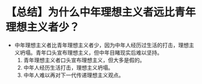 # 【总结】为什么中年理想主义者远比青年理想主义者少？

-   中年理想主义者比青年理想主义者少，因为中年人经历过生活的打击，理想主义坍塌。青年口头宣布理想主义，但中年目睹现实后难以坚持。
    1.  青年理想主义者口头宣布理想主义，但大多是假的。
    2.  中年人经历生活打击，理想主义坍塌。
    3.  中年人难以再对下一代传递理想主义观点。